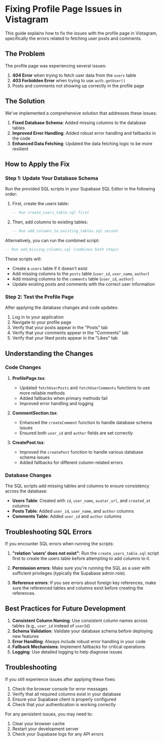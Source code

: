 # Fixing Profile Page Issues in Vistagram

This guide explains how to fix the issues with the profile page in Vistagram, specifically the errors related to fetching user posts and comments.

## The Problem

The profile page was experiencing several issues:

1. **404 Error** when trying to fetch user data from the `users` table
2. **403 Forbidden Error** when trying to use `auth.getUser()`
3. Posts and comments not showing up correctly in the profile page

## The Solution

We've implemented a comprehensive solution that addresses these issues:

1. **Fixed Database Schema**: Added missing columns to the database tables
2. **Improved Error Handling**: Added robust error handling and fallbacks in the code
3. **Enhanced Data Fetching**: Updated the data fetching logic to be more resilient

## How to Apply the Fix

### Step 1: Update Your Database Schema

Run the provided SQL scripts in your Supabase SQL Editor in the following order:

1. First, create the users table:

   ```sql
   -- Run create_users_table.sql first
   ```

2. Then, add columns to existing tables:
   ```sql
   -- Run add_columns_to_existing_tables.sql second
   ```

Alternatively, you can run the combined script:

```sql
-- Run add_missing_columns.sql (combines both steps)
```

These scripts will:

- Create a `users` table if it doesn't exist
- Add missing columns to the `posts` table (`user_id`, `user_name`, `author`)
- Add missing columns to the `comments` table (`user_id`, `author`)
- Update existing posts and comments with the correct user information

### Step 2: Test the Profile Page

After applying the database changes and code updates:

1. Log in to your application
2. Navigate to your profile page
3. Verify that your posts appear in the "Posts" tab
4. Verify that your comments appear in the "Comments" tab
5. Verify that your liked posts appear in the "Likes" tab

## Understanding the Changes

### Code Changes

1. **ProfilePage.tsx**:

   - Updated `fetchUserPosts` and `fetchUserComments` functions to use more reliable methods
   - Added fallbacks when primary methods fail
   - Improved error handling and logging

2. **CommentSection.tsx**:

   - Enhanced the `createComment` function to handle database schema issues
   - Ensured both `user_id` and `author` fields are set correctly

3. **CreatePost.tsx**:
   - Improved the `createPost` function to handle various database schema issues
   - Added fallbacks for different column-related errors

### Database Changes

The SQL scripts add missing tables and columns to ensure consistency across the database:

- **Users Table**: Created with `id`, `user_name`, `avatar_url`, and `created_at` columns
- **Posts Table**: Added `user_id`, `user_name`, and `author` columns
- **Comments Table**: Added `user_id` and `author` columns

## Troubleshooting SQL Errors

If you encounter SQL errors when running the scripts:

1. **"relation 'users' does not exist"**: Run the `create_users_table.sql` script first to create the users table before attempting to add columns to it.

2. **Permission errors**: Make sure you're running the SQL as a user with sufficient privileges (typically the Supabase admin role).

3. **Reference errors**: If you see errors about foreign key references, make sure the referenced tables and columns exist before creating the references.

## Best Practices for Future Development

1. **Consistent Column Naming**: Use consistent column names across tables (e.g., `user_id` instead of `userId`)
2. **Schema Validation**: Validate your database schema before deploying new features
3. **Error Handling**: Always include robust error handling in your code
4. **Fallback Mechanisms**: Implement fallbacks for critical operations
5. **Logging**: Use detailed logging to help diagnose issues

## Troubleshooting

If you still experience issues after applying these fixes:

1. Check the browser console for error messages
2. Verify that all required columns exist in your database
3. Ensure your Supabase client is properly configured
4. Check that your authentication is working correctly

For any persistent issues, you may need to:

1. Clear your browser cache
2. Restart your development server
3. Check your Supabase logs for any API errors
